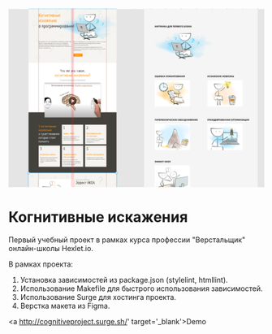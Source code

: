 <img src='/image.png' alt='image'>

# Когнитивные искажения

Первый учебный проект в рамках курса профессии "Верстальщик" онлайн-школы Hexlet.io.


В рамках проекта:

1. Установка зависимостей из package.json (stylelint, htmllint).
2. Использование Makefile для быстрого использования зависимостей.
3. Использование Surge для хостинга проекта.
4. Верстка макета из Figma.


<a http://cognitiveproject.surge.sh/' target='_blank'>Demo</a>
